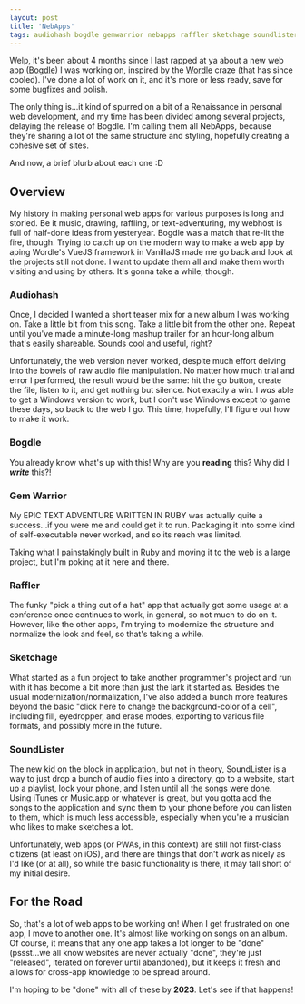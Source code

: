 ```yaml
---
layout: post
title: 'NebApps'
tags: audiohash bogdle gemwarrior nebapps raffler sketchage soundlister vanillajs
---
```


Welp, it's been about 4 months since I last rapped at ya about a new web app ([Bogdle](/blog/2022/05/03/bogdle-intro)) I was working on, inspired by the [Wordle](https://www.nytimes.com/games/wordle) craze (that has since cooled). I've done a lot of work on it, and it's more or less ready, save for some bugfixes and polish.

The only thing is...it kind of spurred on a bit of a Renaissance in personal web development, and my time has been divided among several projects, delaying the release of Bogdle. I'm calling them all NebApps, because they're sharing a lot of the same structure and styling, hopefully creating a cohesive set of sites.

And now, a brief blurb about each one :D

<!--more-->

## Overview

My history in making personal web apps for various purposes is long and storied. Be it music, drawing, raffling, or text-adventuring, my webhost is full of half-done ideas from yesteryear. Bogdle was a match that re-lit the fire, though. Trying to catch up on the modern way to make a web app by aping Wordle's VueJS framework in VanillaJS made me go back and look at the projects still not done. I want to update them all and make them worth visiting and using by others. It's gonna take a while, though.

### Audiohash

Once, I decided I wanted a short teaser mix for a new album I was working on. Take a little bit from this song. Take a little bit from the other one. Repeat until you've made a minute-long mashup trailer for an hour-long album that's easily shareable. Sounds cool and useful, right?

Unfortunately, the web version never worked, despite much effort delving into the bowels of raw audio file manipulation. No matter how much trial and error I performed, the result would be the same: hit the go button, create the file, listen to it, and get nothing but silence. Not exactly a win. I <em>was</em> able to get a Windows version to work, but I don't use Windows except to game these days, so back to the web I go. This time, hopefully, I'll figure out how to make it work.

### Bogdle

You already know what's up with this! Why are you <strong>reading</strong> this? Why did I <strong><em>write</em></strong> this?!

### Gem Warrior

My EPIC TEXT ADVENTURE WRITTEN IN RUBY was actually quite a success...if you were me and could get it to run. Packaging it into some kind of self-executable never worked, and so its reach was limited.

Taking what I painstakingly built in Ruby and moving it to the web is a large project, but I'm poking at it here and there.

### Raffler

The funky "pick a thing out of a hat" app that actually got some usage at a conference once continues to work, in general, so not much to do on it. However, like the other apps, I'm trying to modernize the structure and normalize the look and feel, so that's taking a while.

### Sketchage

What started as a fun project to take another programmer's project and run with it has become a bit more than just the lark it started as. Besides the usual modernization/normalization, I've also added a bunch more features beyond the basic "click here to change the background-color of a cell", including fill, eyedropper, and erase modes, exporting to various file formats, and possibly more in the future.

### SoundLister

The new kid on the block in application, but not in theory, SoundLister is a way to just drop a bunch of audio files into a directory, go to a website, start up a playlist, lock your phone, and listen until all the songs were done. Using iTunes or Music.app or whatever is great, but you gotta add the songs to the application and sync them to your phone before you can listen to them, which is much less accessible, especially when you're a musician who likes to make sketches a lot.

Unfortunately, web apps (or PWAs, in this context) are still not first-class citizens (at least on iOS), and there are things that don't work as nicely as I'd like (or at all), so while the basic functionality is there, it may fall short of my initial desire.

## For the Road

So, that's a lot of web apps to be working on! When I get frustrated on one app, I move to another one. It's almost like working on songs on an album. Of course, it means that any one app takes a lot longer to be "done" (pssst...we all know websites are never actually "done", they're just "released", iterated on forever until abandoned), but it keeps it fresh and allows for cross-app knowledge to be spread around.

I'm hoping to be "done" with all of these by <strong>2023</strong>. Let's see if that happens!
